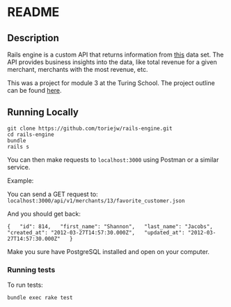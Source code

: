 # README

## Description

Rails engine is a custom API that returns information from [this](https://github.com/turingschool-examples/sales_engine/tree/master/data) data set. The API provides business insights into the data, like total revenue for a given merchant, merchants with the most revenue, etc.

This was a project for module 3 at the Turing School. The project outline can be found [here](https://github.com/turingschool/lesson_plans/blob/master/ruby_03-professional_rails_applications/rails_engine.md).

## Running Locally

`git clone https://github.com/toriejw/rails-engine.git`  
`cd rails-engine`  
`bundle`  
`rails s`  

You can then make requests to `localhost:3000` using Postman or a similar service.

Example:

You can send a GET request to: `localhost:3000/api/v1/merchants/13/favorite_customer.json`

And you should get back:

`{  
  "id": 814,  
  "first_name": "Shannon",  
  "last_name": "Jacobs",  
  "created_at": "2012-03-27T14:57:30.000Z",  
  "updated_at": "2012-03-27T14:57:30.000Z"  
}`

Make you sure have PostgreSQL installed and open on your computer.

### Running tests

To run tests:

`bundle exec rake test`
